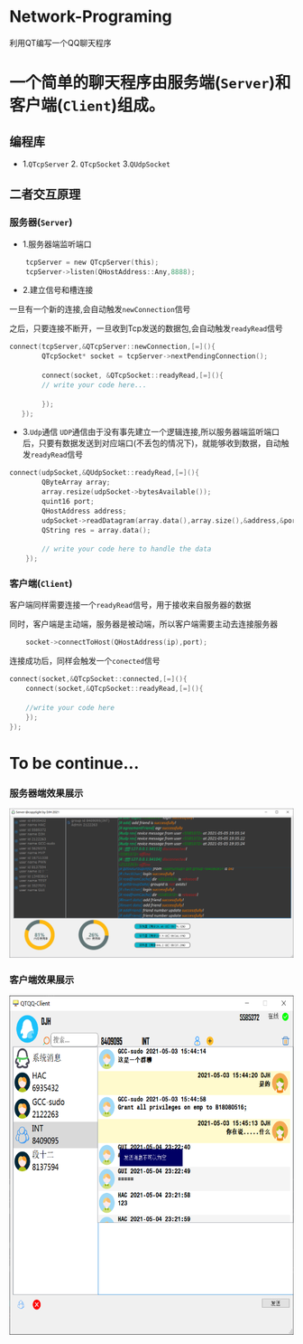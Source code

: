 # Network-Programing
利用QT编写一个QQ聊天程序
# 一个简单的聊天程序由服务端(`Server`)和客户端(`Client`)组成。
## 编程库
* 1.`QTcpServer`   2. `QTcpSocket`     3.`QUdpSocket`
## 二者交互原理
### 服务器(`Server`)
* 1.服务器端监听端口
```C
    tcpServer = new QTcpServer(this);
    tcpServer->listen(QHostAddress::Any,8888);
```
* 2.建立信号和槽连接

一旦有一个新的连接,会自动触发`newConnection`信号

之后，只要连接不断开，一旦收到Tcp发送的数据包,会自动触发`readyRead`信号
```C
connect(tcpServer,&QTcpServer::newConnection,[=](){
        QTcpSocket* socket = tcpServer->nextPendingConnection();
        
        connect(socket, &QTcpSocket::readyRead,[=](){
        // write your code here...
        
        });
   });
```
* 3.`Udp`通信
`UDP`通信由于没有事先建立一个逻辑连接,所以服务器端监听端口后，只要有数据发送到对应端口(不丢包的情况下)，就能够收到数据，自动触发`readyRead`信号
```C
connect(udpSocket,&QUdpSocket::readyRead,[=](){
        QByteArray array;
        array.resize(udpSocket->bytesAvailable());
        quint16 port;
        QHostAddress address;
        udpSocket->readDatagram(array.data(),array.size(),&address,&port);
        QString res = array.data();
        
        // write your code here to handle the data
    });
```
### 客户端(`Client`)
客户端同样需要连接一个`readyRead`信号，用于接收来自服务器的数据

同时，客户端是主动端，服务器是被动端，所以客户端需要主动去连接服务器
```C
    socket->connectToHost(QHostAddress(ip),port);
```
连接成功后，同样会触发一个`conected`信号

```C
connect(socket,&QTcpSocket::connected,[=](){
    connect(socket,&QTcpSocket::readyRead,[=](){
    
    //write your code here
    });
});
```
# To be continue...
### 服务器端效果展示
![](https://github.com/djh-sudo/Network-Programing/blob/main/Image/Server.png)
### 客户端效果展示
<div align=center><img width="600" height="600" src="https://github.com/djh-sudo/Network-Programing/blob/main/Image/client.png"/></div>


